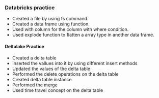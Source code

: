 ### Databricks practice ###
- Created a file by using fs command.
- Created a data frame using function.
- Used with column for the column with where condition.
- Used explode function to flatten a array type in another data frame.

#### Deltalake Practice ####
- Created a delta table
- Inserted the vallues into it by using different insert methods
- Updated the values of the delta table
- Performed the delete operations on the delta table
- Created delta table instance
- Performed the merge
- Used time travel concept on the delta table
